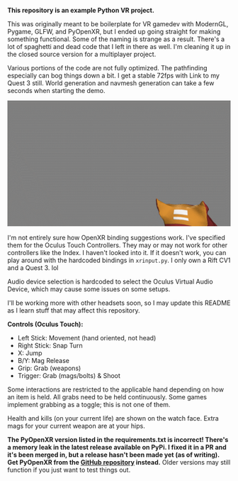**This repository is an example Python VR project.**

This was originally meant to be boilerplate for VR gamedev with ModernGL, Pygame, GLFW, and PyOpenXR, but I ended up going straight for making something functional. Some of the naming is strange as a result. There's a lot of spaghetti and dead code that I left in there as well. I'm cleaning it up in the closed source version for a multiplayer project.

Various portions of the code are not fully optimized. The pathfinding especially can bog things down a bit. I get a stable 72fps with Link to my Quest 3 still. World generation and navmesh generation can take a few seconds when starting the demo.

![example](example.gif)

I'm not entirely sure how OpenXR binding suggestions work. I've specified them for the Oculus Touch Controllers. They may or may not work for other controllers like the Index. I haven't looked into it. If it doesn't work, you can play around with the hardcoded bindings in `xrinput.py`. I only own a Rift CV1 and a Quest 3. lol

Audio device selection is hardcoded to select the Oculus Virtual Audio Device, which may cause some issues on some setups.

I'll be working more with other headsets soon, so I may update this README as I learn stuff that may affect this repository.

**Controls (Oculus Touch):**
- Left Stick: Movement (hand oriented, not head)
- Right Stick: Snap Turn
- X: Jump
- B/Y: Mag Release
- Grip: Grab (weapons)
- Trigger: Grab (mags/bolts) & Shoot

Some interactions are restricted to the applicable hand depending on how an item is held. All grabs need to be held continuously. Some games implement grabbing as a toggle; this is not one of them.

Health and kills (on your current life) are shown on the watch face. Extra mags for your current weapon are at your hips.

**The PyOpenXR version listed in the requirements.txt is incorrect! There's a memory leak in the latest release available on PyPi. I fixed it in a PR and it's been merged in, but a release hasn't been made yet (as of writing). Get PyOpenXR from the [GitHub repository](https://github.com/cmbruns/pyopenxr) instead.** Older versions may still function if you just want to test things out.